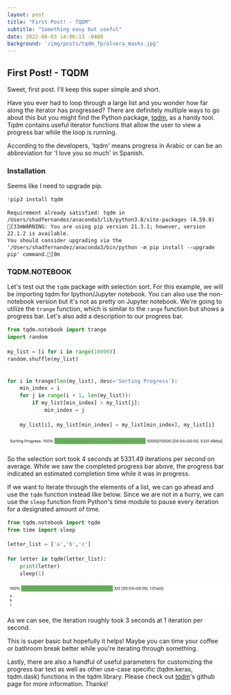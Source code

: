 ```yaml
---
layout: post
title: "First Post! - TQDM"
subtitle: "Something easy but useful"
date: 2022-06-03 14:06:13 -0400
background: '/img/posts/tqdm_fp/olvera_masks.jpg'
---
```




## First Post! - TQDM

Sweet, first post. I'll keep this super simple and short. 


Have you ever had to loop through a large list and you wonder how far along the iterator has progressed? There are definitely multiple ways to go about this but you might find the Python package, [tqdm](https://tqdm.github.io/), as a handy tool. Tqdm contains useful iterator functions that allow the user to view a progress bar while the loop is running.

According to the developers, 'tqdm' means progress in Arabic or can be an abbreviation for 'I love you so much' in Spanish.


### Installation

Seems like I need to upgrade pip. 



```python
!pip3 install tqdm
```

    Requirement already satisfied: tqdm in /Users/shadfernandez/anaconda3/lib/python3.8/site-packages (4.59.0)
    [33mWARNING: You are using pip version 21.3.1; however, version 22.1.2 is available.
    You should consider upgrading via the '/Users/shadfernandez/anaconda3/bin/python -m pip install --upgrade pip' command.[0m


### TQDM.NOTEBOOK

Let's test out the `tqdm` package with selection sort. For this example, we will be importing tqdm for Ipython/Jupyter notebook. You can also use the non-notebook version but it's not as pretty on Jupyter notebook. We're going to utilize the `trange` function, which is similar to the `range` function but shows a progress bar. Let's also add a description to our progress bar.


```python
from tqdm.notebook import trange
import random

my_list = [i for i in range(10000)]
random.shuffle(my_list)


for i in trange(len(my_list), desc='Sorting Progress'):
    min_index = i
    for j in range(i + 1, len(my_list)):
        if my_list[min_index] > my_list[j]:
            min_index = j
            
    my_list[i], my_list[min_index] = my_list[min_index], my_list[i]

```
![tqdm1](/img/posts/tqdm_fp/tqdm_1.jpeg)

So the selection sort took 4 seconds at 5331.49 iterations per second on average. While we saw the completed progress bar above, the progress bar indicated an estimated completion time while it was in progress. 

If we want to iterate through the elements of a list, we can go ahead and use the `tqdm` function instead like below. Since we are not in a hurry, we can use the `sleep` function from Python's time module to pause every iteration for a designated amount of time.


```python
from tqdm.notebook import tqdm
from time import sleep

letter_list = ['a','b','c']

for letter in tqdm(letter_list):
    print(letter)
    sleep(1)
```
![tqdm1](/img/posts/tqdm_fp/tqdm_2.jpeg)


As we can see, the iteration roughly took 3 seconds at 1 iteration per second. 

This is super basic but hopefully it helps! Maybe you can time your coffee or bathroom break better while you're iterating through something. 

Lastly, there are also a handful of useful parameters for customizing the progress bar text as well as other use-case specific (tqdm.keras, tqdm.dask) functions in the tqdm library. Please check out [tqdm](https://github.com/tqdm/tqdm)'s github page for more information. Thanks!
